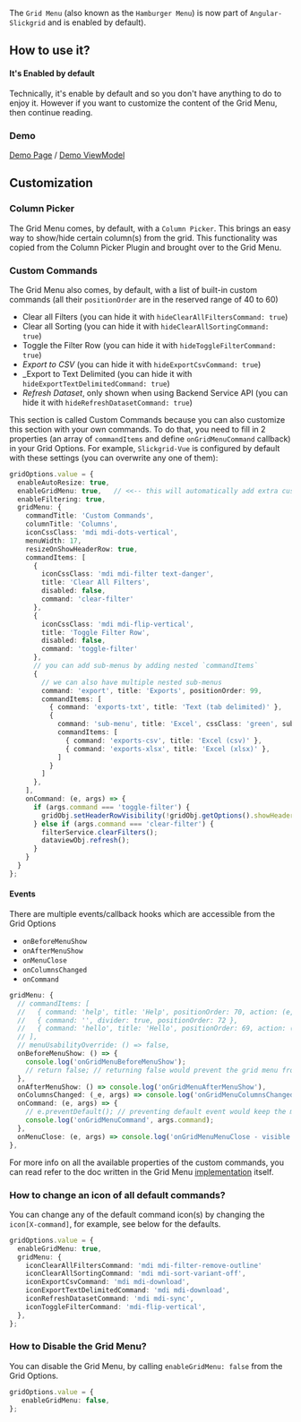 The `Grid Menu` (also known as the `Hamburger Menu`) is now part of `Angular-Slickgrid` and is enabled by default). 

## How to use it? 
#### It's Enabled by default
Technically, it's enable by default and so you don't have anything to do to enjoy it. However if you want to customize the content of the Grid Menu, then continue reading.

### Demo
[Demo Page](https://ghiscoding.github.io/slickgrid-vue/#/slickgrid/Example9) / [Demo ViewModel](https://github.com/ghiscoding/slickgrid-universal/blob/master/demos/vue/src/components/Example9.vue)

## Customization
### Column Picker
The Grid Menu comes, by default, with a `Column Picker`. This brings an easy way to show/hide certain column(s) from the grid. This functionality was copied from the Column Picker Plugin and brought over to the Grid Menu.

### Custom Commands
The Grid Menu also comes, by default, with a list of built-in custom commands (all their `positionOrder` are in the reserved range of 40 to 60)
- Clear all Filters (you can hide it with `hideClearAllFiltersCommand: true`)
- Clear all Sorting (you can hide it with `hideClearAllSortingCommand: true`)
- Toggle the Filter Row (you can hide it with `hideToggleFilterCommand: true`)
- _Export to CSV_ (you can hide it with `hideExportCsvCommand: true`)
- _Export to Text Delimited (you can hide it with `hideExportTextDelimitedCommand: true`)
- _Refresh Dataset_, only shown when using Backend Service API (you can hide it with `hideRefreshDatasetCommand: true`)

This section is called Custom Commands because you can also customize this section with your own commands. To do that, you need to fill in 2 properties (an array of `commandItems` and define `onGridMenuCommand` callback) in your Grid Options. For example, `Slickgrid-Vue` is configured by default with these settings (you can overwrite any one of them):

```ts
gridOptions.value = {
  enableAutoResize: true,
  enableGridMenu: true,   // <<-- this will automatically add extra custom commands
  enableFiltering: true,
  gridMenu: {
    commandTitle: 'Custom Commands',
    columnTitle: 'Columns',
    iconCssClass: 'mdi mdi-dots-vertical',
    menuWidth: 17,
    resizeOnShowHeaderRow: true,
    commandItems: [
      {
        iconCssClass: 'mdi mdi-filter text-danger',
        title: 'Clear All Filters',
        disabled: false,
        command: 'clear-filter'
      },
      {
        iconCssClass: 'mdi mdi-flip-vertical',
        title: 'Toggle Filter Row',
        disabled: false,
        command: 'toggle-filter'
      },
      // you can add sub-menus by adding nested `commandItems`
      {
        // we can also have multiple nested sub-menus
        command: 'export', title: 'Exports', positionOrder: 99,
        commandItems: [
          { command: 'exports-txt', title: 'Text (tab delimited)' },
          {
            command: 'sub-menu', title: 'Excel', cssClass: 'green', subMenuTitle: 'available formats', subMenuTitleCssClass: 'text-italic orange',
            commandItems: [
              { command: 'exports-csv', title: 'Excel (csv)' },
              { command: 'exports-xlsx', title: 'Excel (xlsx)' },
            ]
          }
        ]
      },
    ],
    onCommand: (e, args) => {
      if (args.command === 'toggle-filter') {
        gridObj.setHeaderRowVisibility(!gridObj.getOptions().showHeaderRow);
      } else if (args.command === 'clear-filter') {
        filterService.clearFilters();
        dataviewObj.refresh();
      }
    }
  }
};
```

#### Events
There are multiple events/callback hooks which are accessible from the Grid Options
- `onBeforeMenuShow`
- `onAfterMenuShow`
- `onMenuClose`
- `onColumnsChanged`
- `onCommand`

```ts
gridMenu: {
  // commandItems: [
  //   { command: 'help', title: 'Help', positionOrder: 70, action: (e, args) => console.log(args) },
  //   { command: '', divider: true, positionOrder: 72 },
  //   { command: 'hello', title: 'Hello', positionOrder: 69, action: (e, args) => alert('Hello World'), cssClass: 'red', tooltip: 'Hello World', iconCssClass: 'mdi mdi-close' },
  // ],
  // menuUsabilityOverride: () => false,
  onBeforeMenuShow: () => {
    console.log('onGridMenuBeforeMenuShow');
    // return false; // returning false would prevent the grid menu from opening
  },
  onAfterMenuShow: () => console.log('onGridMenuAfterMenuShow'),
  onColumnsChanged: (_e, args) => console.log('onGridMenuColumnsChanged', args),
  onCommand: (e, args) => {
    // e.preventDefault(); // preventing default event would keep the menu open after the execution
    console.log('onGridMenuCommand', args.command);
  },
  onMenuClose: (e, args) => console.log('onGridMenuMenuClose - visible columns count', args.visibleColumns.length),
},
```

For more info on all the available properties of the custom commands, you can read refer to the doc written in the Grid Menu [implementation](https://github.com/6pac/SlickGrid/blob/master/controls/slick.gridmenu.js) itself.

### How to change an icon of all default commands?
You can change any of the default command icon(s) by changing the `icon[X-command]`, for example, see below for the defaults.
```ts
gridOptions.value = {
  enableGridMenu: true,
  gridMenu: {
    iconClearAllFiltersCommand: 'mdi mdi-filter-remove-outline'
    iconClearAllSortingCommand: 'mdi mdi-sort-variant-off',
    iconExportCsvCommand: 'mdi mdi-download',
    iconExportTextDelimitedCommand: 'mdi mdi-download',
    iconRefreshDatasetCommand: 'mdi mdi-sync',
    iconToggleFilterCommand: 'mdi-flip-vertical',
  },
};
```

### How to Disable the Grid Menu?
You can disable the Grid Menu, by calling `enableGridMenu: false` from the Grid Options.
```typescript
gridOptions.value = {
   enableGridMenu: false,
};
```
